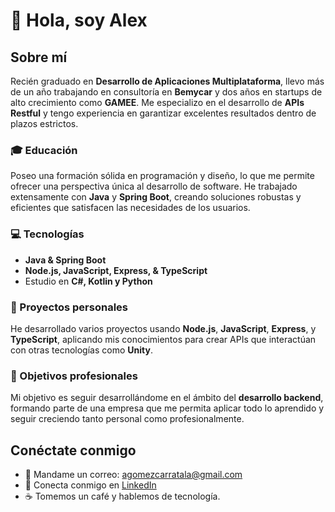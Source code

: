 # 👋 Hola, soy Alex

## Sobre mí
Recién graduado en **Desarrollo de Aplicaciones Multiplataforma**, llevo más de un año trabajando en consultoría en **Bemycar** y dos años en startups de alto crecimiento como **GAMEE**. Me especializo en el desarrollo de **APIs Restful** y tengo experiencia en garantizar excelentes resultados dentro de plazos estrictos.

### 🎓 Educación
Poseo una formación sólida en programación y diseño, lo que me permite ofrecer una perspectiva única al desarrollo de software. He trabajado extensamente con **Java** y **Spring Boot**, creando soluciones robustas y eficientes que satisfacen las necesidades de los usuarios.

### 💻 Tecnologías
- **Java & Spring Boot**
- **Node.js, JavaScript, Express, & TypeScript**
- Estudio en **C#, Kotlin y Python**

### 🚀 Proyectos personales
He desarrollado varios proyectos usando **Node.js**, **JavaScript**, **Express**, y **TypeScript**, aplicando mis conocimientos para crear APIs que interactúan con otras tecnologías como **Unity**.

### 🎯 Objetivos profesionales
Mi objetivo es seguir desarrollándome en el ámbito del **desarrollo backend**, formando parte de una empresa que me permita aplicar todo lo aprendido y seguir creciendo tanto personal como profesionalmente.

## Conéctate conmigo
- 📧 Mandame un correo: [agomezcarratala@gmail.com](mailto:agomezcarratala@gmail.com)
- 🔗 Conecta conmigo en [LinkedIn](https://www.linkedin.com/in/alejandrogomezcarratala/)
- ☕ Tomemos un café y hablemos de tecnología.
